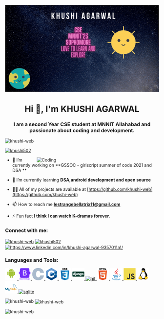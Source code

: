 <img align="center" src="https://github.com/khushi-web/khushi-web/blob/main/Pink%20and%20Blue%20Galaxy%20Gaming%20YouTube%20Channel%20Art.gif">
<h1 align="center">Hi 👋, I'm KHUSHI AGARWAL</h1>
<h3 align="center">I am a second Year CSE student at MNNIT Allahabad and passionate about coding and development.</h3>

<p align="left"> <img src="https://komarev.com/ghpvc/?username=khushi-web&label=Profile%20views&color=0e75b6&style=flat" alt="khushi-web" /> </p>

<p align="left"> <a href="https://twitter.com/khushi502" target="blank"><img src="https://img.shields.io/twitter/follow/khushi502?logo=twitter&style=for-the-badge" alt="khushi502" /></a> </p>

<img align="right" alt="Coding" width="400" src="https://cdn.dribbble.com/users/2424870/screenshots/9681857/media/e2ba35a0106e60cb0960f3963304cef8.gif">

- 🔭 I’m currently working on **GSSOC - girlscript summer of code 2021 and DSA **

- 🌱 I’m currently learning **DSA,android development and open source**

- 👨‍💻 All of my projects are available at [https://github.com/khushi-web](https://github.com/khushi-web) 

- 📫 How to reach me **lestrangebellatrix11@gmail.com**

- ⚡ Fun fact **I think I can watch K-dramas forever.**

<h3 align="left">Connect with me:</h3>
<p align="left">
<a href="https://dev.to/khushi-web" target="blank"><img align="center" src="https://cdn.jsdelivr.net/npm/simple-icons@3.0.1/icons/dev-dot-to.svg" alt="khushi-web" height="30" width="40" /></a>
<a href="https://twitter.com/khushi502" target="blank"><img align="center" src="https://cdn.jsdelivr.net/npm/simple-icons@3.0.1/icons/twitter.svg" alt="khushi502" height="30" width="40" /></a>
<a href="https://linkedin.com/in/https://www.linkedin.com/in/khushi-agarwal-9357011a1/" target="blank"><img align="center" src="https://cdn.jsdelivr.net/npm/simple-icons@3.0.1/icons/linkedin.svg" alt="https://www.linkedin.com/in/khushi-agarwal-9357011a1/" height="30" width="40" /></a>
</p>

<h3 align="left">Languages and Tools:</h3>
<p align="left"> <a href="https://developer.android.com" target="_blank"> <img src="https://raw.githubusercontent.com/devicons/devicon/master/icons/android/android-original-wordmark.svg" alt="android" width="40" height="40"/> </a> <a href="https://getbootstrap.com" target="_blank"> <img src="https://raw.githubusercontent.com/devicons/devicon/master/icons/bootstrap/bootstrap-plain-wordmark.svg" alt="bootstrap" width="40" height="40"/> </a> <a href="https://www.cprogramming.com/" target="_blank"> <img src="https://raw.githubusercontent.com/devicons/devicon/master/icons/c/c-original.svg" alt="c" width="40" height="40"/> </a> <a href="https://www.w3schools.com/cpp/" target="_blank"> <img src="https://raw.githubusercontent.com/devicons/devicon/master/icons/cplusplus/cplusplus-original.svg" alt="cplusplus" width="40" height="40"/> </a> <a href="https://www.w3schools.com/css/" target="_blank"> <img src="https://raw.githubusercontent.com/devicons/devicon/master/icons/css3/css3-original-wordmark.svg" alt="css3" width="40" height="40"/> </a> <a href="https://www.djangoproject.com/" target="_blank"> <img src="https://raw.githubusercontent.com/devicons/devicon/master/icons/django/django-original.svg" alt="django" width="40" height="40"/> </a> <a href="https://git-scm.com/" target="_blank"> <img src="https://www.vectorlogo.zone/logos/git-scm/git-scm-icon.svg" alt="git" width="40" height="40"/> </a> <a href="https://www.w3.org/html/" target="_blank"> <img src="https://raw.githubusercontent.com/devicons/devicon/master/icons/html5/html5-original-wordmark.svg" alt="html5" width="40" height="40"/> </a> <a href="https://www.java.com" target="_blank"> <img src="https://raw.githubusercontent.com/devicons/devicon/master/icons/java/java-original.svg" alt="java" width="40" height="40"/> </a> <a href="https://developer.mozilla.org/en-US/docs/Web/JavaScript" target="_blank"> <img src="https://raw.githubusercontent.com/devicons/devicon/master/icons/javascript/javascript-original.svg" alt="javascript" width="40" height="40"/> </a> <a href="https://www.linux.org/" target="_blank"> <img src="https://raw.githubusercontent.com/devicons/devicon/master/icons/linux/linux-original.svg" alt="linux" width="40" height="40"/> </a> <a href="https://www.mysql.com/" target="_blank"> <img src="https://raw.githubusercontent.com/devicons/devicon/master/icons/mysql/mysql-original-wordmark.svg" alt="mysql" width="40" height="40"/> </a> <a href="https://www.sqlite.org/" target="_blank"> <img src="https://www.vectorlogo.zone/logos/sqlite/sqlite-icon.svg" alt="sqlite" width="40" height="40"/> </a> </p>

<p><img align="left" src="https://github-readme-stats.vercel.app/api/top-langs?username=khushi-web&show_icons=true&locale=en&layout=compact" alt="khushi-web" /></p>

<p>&nbsp;<img align="center" src="https://github-readme-stats.vercel.app/api?username=khushi-web&show_icons=true&locale=en" alt="khushi-web" /></p>

<p><img align="center" src="https://github-readme-streak-stats.herokuapp.com/?user=khushi-web&" alt="khushi-web" /></p>
